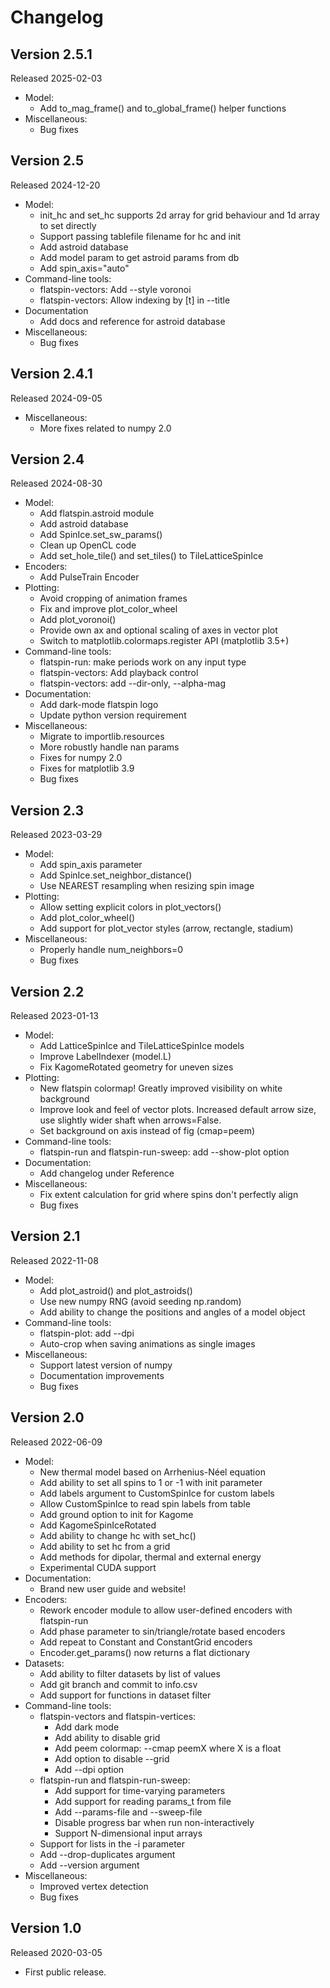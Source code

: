 # Changelog

## Version 2.5.1

Released 2025-02-03

* Model:
    - Add to_mag_frame() and to_global_frame() helper functions
* Miscellaneous:
    - Bug fixes

## Version 2.5

Released 2024-12-20

* Model:
    - init_hc and set_hc supports 2d array for grid behaviour and 1d array to set directly
    - Support passing tablefile filename for hc and init
    - Add astroid database
    - Add model param to get astroid params from db
    - Add spin_axis="auto"
* Command-line tools:
    - flatspin-vectors: Add --style voronoi
    - flatspin-vectors: Allow indexing by [t] in --title
* Documentation
    - Add docs and reference for astroid database
* Miscellaneous:
    - Bug fixes

## Version 2.4.1

Released 2024-09-05

* Miscellaneous:
    - More fixes related to numpy 2.0

## Version 2.4

Released 2024-08-30

* Model:
    - Add flatspin.astroid module
    - Add astroid database
    - Add SpinIce.set_sw_params()
    - Clean up OpenCL code
    - Add set_hole_tile() and set_tiles() to TileLatticeSpinIce
* Encoders:
    - Add PulseTrain Encoder
* Plotting:
    - Avoid cropping of animation frames
    - Fix and improve plot_color_wheel
    - Add plot_voronoi()
    - Provide own ax and optional scaling of axes in vector plot
    - Switch to matplotlib.colormaps.register API (matplotlib 3.5+)
* Command-line tools:
    - flatspin-run: make periods work on any input type
    - flatspin-vectors: Add playback control
    - flatspin-vectors: add --dir-only, --alpha-mag
* Documentation:
    - Add dark-mode flatspin logo
    - Update python version requirement
* Miscellaneous:
    - Migrate to importlib.resources
    - More robustly handle nan params
    - Fixes for numpy 2.0
    - Fixes for matplotlib 3.9
    - Bug fixes

## Version 2.3

Released 2023-03-29

* Model:
    - Add spin_axis parameter
    - Add SpinIce.set_neighbor_distance()
    - Use NEAREST resampling when resizing spin image
* Plotting:
    - Allow setting explicit colors in plot_vectors()
    - Add plot_color_wheel()
    - Add support for plot_vector styles (arrow, rectangle, stadium)
* Miscellaneous:
    - Properly handle num_neighbors=0
    - Bug fixes

## Version 2.2

Released 2023-01-13

* Model:
    - Add LatticeSpinIce and TileLatticeSpinIce models
    - Improve LabelIndexer (model.L)
    - Fix KagomeRotated geometry for uneven sizes
* Plotting:
    - New flatspin colormap! Greatly improved visibility on white background
    - Improve look and feel of vector plots. Increased default arrow size, use
      slightly wider shaft when arrows=False.
    - Set background on axis instead of fig (cmap=peem)
* Command-line tools:
    - flatspin-run and flatspin-run-sweep: add --show-plot option
* Documentation:
    - Add changelog under Reference
* Miscellaneous:
    - Fix extent calculation for grid where spins don't perfectly align
    - Bug fixes

## Version 2.1

Released 2022-11-08

* Model:
    - Add plot_astroid() and plot_astroids()
    - Use new numpy RNG (avoid seeding np.random)
    - Add ability to change the positions and angles of a model object
* Command-line tools:
    - flatspin-plot: add --dpi
    - Auto-crop when saving animations as single images
* Miscellaneous:
    - Support latest version of numpy
    - Documentation improvements
    - Bug fixes

## Version 2.0

Released 2022-06-09

* Model:
    - New thermal model based on Arrhenius-Néel equation
    - Add ability to set all spins to 1 or -1 with init parameter
    - Add labels argument to CustomSpinIce for custom labels
    - Allow CustomSpinIce to read spin labels from table
    - Add ground option to init for Kagome
    - Add KagomeSpinIceRotated
    - Add ability to change hc with set_hc()
    - Add ability to set hc from a grid
    - Add methods for dipolar, thermal and external energy
    - Experimental CUDA support
* Documentation:
    - Brand new user guide and website!
* Encoders:
    - Rework encoder module to allow user-defined encoders with flatspin-run
    - Add phase parameter to sin/triangle/rotate based encoders
    - Add repeat to Constant and ConstantGrid encoders
    - Encoder.get_params() now returns a flat dictionary
* Datasets:
    - Add ability to filter datasets by list of values
    - Add git branch and commit to info.csv
    - Add support for functions in dataset filter
* Command-line tools:
    - flatspin-vectors and flatspin-vertices:
        - Add dark mode
        - Add ability to disable grid
        - Add peem colormap: --cmap peemX where X is a float
        - Add option to disable --grid
        - Add --dpi option
    - flatspin-run and flatspin-run-sweep:
        - Add support for time-varying parameters
        - Add support for reading params_t from file
        - Add --params-file and --sweep-file
        - Disable progress bar when run non-interactively
        - Support N-dimensional input arrays
    - Support for lists in the -i parameter
    - Add --drop-duplicates argument
    - Add --version argument
* Miscellaneous:
    - Improved vertex detection
    - Bug fixes

## Version 1.0

Released 2020-03-05

* First public release.
